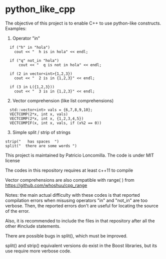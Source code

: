 # python_like_cpp

The objective of this project is to enable C++ to use python-like constructs. Examples:

1) Operator "in"
```
  if ("h" in "hola")
    cout << "  h is in hola" << endl;

  if ("q" not_in "hola")
      cout << "  q is not in hola" << endl;
  
  if (2 in vector<int>{1,2,3})
    cout << "  2 is in {1,2,3}" << endl;
   
  if (3 in L({1,2,3}))
    cout << "  3 is in {1,2,3}" << endl;
```

2) Vector comprehension (like list comprehensions)
```
  std::vector<int> vals = {6,7,8,9,10};
  VECTCOMP(2*x, int x, vals)
  VECTCOMP(2*x, int x, {1,2,3,4,5})
  VECTCOMPIF(x, int x, vals, if (x%2 == 0))
```

3) Simple split / strip of strings
```
strip("   has spaces  ")
split("  there are some words ")
```

This project is maintained by Patricio Loncomilla. The code is under MIT license

The codes in this repository requires at least c++11 to compile

Vector comprehensions are also compatible with range( ) from https://github.com/whoshuu/cpp_range

Notes: the main actual difficulty with these codes is that reported compilation errors when misusing operators "in" and "not_in" are too verbose. Then, the reported errors don't are useful for locating the source of the error.

Also, it is recommended to include the files in that repository after all the other #include statements.

There are possible bugs in split(), which must be improved.

split() and strip() equivalent versions do exist in the Boost libraries, but its use require more verbose code.
